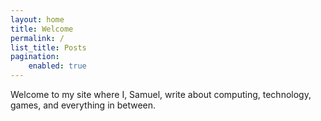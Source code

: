 ```yaml
---
layout: home
title: Welcome
permalink: /
list_title: Posts
pagination:
    enabled: true
---
```


Welcome to my site where I, Samuel, write about computing, technology, games,
and everything in between.
